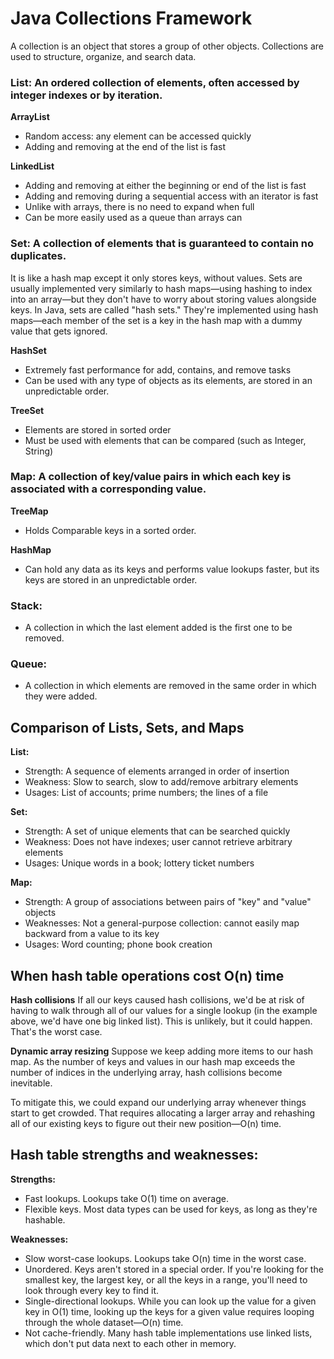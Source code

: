 # Java Collections Framework

A collection is an object that stores a group of other objects. Collections are used to structure, organize, and search data.

### List: An ordered collection of elements, often accessed by integer indexes or by iteration.

**ArrayList**

* Random access: any element can be accessed quickly
* Adding and removing at the end of the list is fast

**LinkedList**

* Adding and removing at either the beginning or end of the list is fast
* Adding and removing during a sequential access with an iterator is fast
* Unlike with arrays, there is no need to expand when full
* Can be more easily used as a queue than arrays can

### Set: A collection of elements that is guaranteed to contain no duplicates. 

It is like a hash map except it only stores keys, without values. Sets are usually implemented very similarly to hash maps—using hashing to index into an array—but they don't have to worry about storing values alongside keys. In Java, sets are called "hash sets." They're implemented using hash maps—each member of the set is a key in the hash map with a dummy value that gets ignored.

**HashSet**

* Extremely fast performance for add, contains, and remove tasks
* Can be used with any type of objects as its elements, are stored in an unpredictable order.

**TreeSet**

* Elements are stored in sorted order
* Must be used with elements that can be compared (such as Integer, String)

### Map: A collection of key/value pairs in which each key is associated with a corresponding value.

**TreeMap**

* Holds Comparable keys in a sorted order.

**HashMap**

* Can hold any data as its keys and performs value lookups faster, but its keys are stored in an unpredictable order.

### Stack: 

* A collection in which the last element added is the first one to be removed.

### Queue: 

* A collection in which elements are removed in the same order in which they were added.

## Comparison of Lists, Sets, and Maps

**List:**

  * Strength: A sequence of elements arranged in order of insertion
  * Weakness: Slow to search, slow to add/remove arbitrary elements
  * Usages: List of accounts; prime numbers; the lines of a file

**Set:**

  * Strength: A set of unique elements that can be searched quickly
  * Weakness: Does not have indexes; user cannot retrieve arbitrary elements
  * Usages: Unique words in a book; lottery ticket numbers

**Map:** 

  * Strength: A group of associations between pairs of "key" and "value" objects
  * Weaknesses: Not a general-purpose collection: cannot easily map backward from a value to its key
  * Usages: Word counting; phone book creation

## When hash table operations cost O(n) time

**Hash collisions**
If all our keys caused hash collisions, we'd be at risk of having to walk through all of our values for a single lookup (in the example above, we'd have one big linked list). This is unlikely, but it could happen. That's the worst case.

**Dynamic array resizing**
Suppose we keep adding more items to our hash map. As the number of keys and values in our hash map exceeds the number of indices in the underlying array, hash collisions become inevitable.

To mitigate this, we could expand our underlying array whenever things start to get crowded. That requires allocating a larger array and rehashing all of our existing keys to figure out their new position—O(n) time.

## Hash table strengths and weaknesses:

**Strengths:**

* Fast lookups. Lookups take O(1) time on average.
* Flexible keys. Most data types can be used for keys, as long as they're hashable.

**Weaknesses:** 

* Slow worst-case lookups. Lookups take O(n) time in the worst case.
* Unordered. Keys aren't stored in a special order. If you're looking for the smallest key, the largest key, or all the keys in a range, you'll need to look through every key to find it.
* Single-directional lookups. While you can look up the value for a given key in O(1) time, looking up the keys for a given value requires looping through the whole dataset—O(n) time.
* Not cache-friendly. Many hash table implementations use linked lists, which don't put data next to each other in memory.








